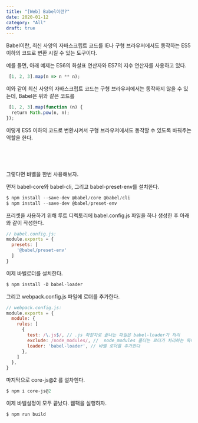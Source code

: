 ```yaml
---
title: "[Web] Babel이란?"
date: 2020-01-12
category: "All"
draft: true
---
```

  
  
 Babel이란, 최신 사양의 자바스크립트 코드를 IE나 구형 브라우저에서도 동작하는 ES5 이하의 코드로 변환 시킬 수 있는 도구이다.  
  
 예를 들면, 아래 예제는 ES6의 화살표 연산자와 ES7의 지수 연산자를 사용하고 있다.  
  
```javascript
 [1, 2, 3].map(n => n ** n);
```
  
 이와 같이 최신 사양의 자바스크립트 코드는 구형 브라우저에서는 동작하지 않을 수 있는데, Babel은 위와 같은 코드를  
  
```javascript
 [1, 2, 3].map(function (n) { 
  return Math.pow(n, n); 
});
```
  
 이렇게 ES5 이하의 코드로 변환시켜서 구형 브라우저에서도 동작할 수 있도록 바꿔주는 역할을 한다.  
  
<br><br><br>
  
그렇다면 바벨을 한번 사용해보자.
  
먼저 babel-core와 babel-cli, 그리고 babel-preset-env를 설치한다.

```javascript
$ npm install --save-dev @babel/core @babel/cli
$ npm install --save-dev @babel/preset-env
```

프리셋을 사용하기 위해 루트 디렉토리에 babel.config.js 파일을 하나 생성한 후 아래와 같이 작성한다.

```javascript
// babel.config.js:
module.exports = {
  presets: [
    '@babel/preset-env'
  ]
}
```

이제 바벨로더를 설치한다.

```javascript
$ npm install -D babel-loader
```

그리고 webpack.config.js 파일에 로더를 추가한다.

```javascript
// webpack.config.js:
module.exports = {
  module: {
    rules: [
      {
        test: /\.js$/, // .js 확장자로 끝나는 파일은 babel-loader가 처리
        exclude: /node_modules/, //  node_modules 폴더는 로더가 처리하는 목록에서 제외
        loader: 'babel-loader', // 바벨 로더를 추가한다 
      },
    ]
  },
}
```

마지막으로 core-js@2 를 설차힌다.

```javascript
$ npm i core-js@2
```

이제 바벨설정이 모두 끝났다. 웹팩을 실행하자.

```javascript
$ npm run build
```  
  
  